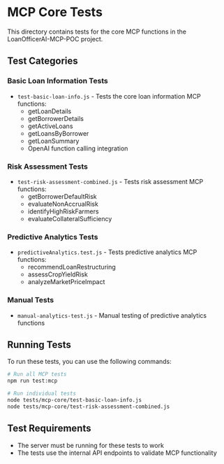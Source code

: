 # MCP Core Tests

This directory contains tests for the core MCP functions in the LoanOfficerAI-MCP-POC project.

## Test Categories

### Basic Loan Information Tests

- `test-basic-loan-info.js` - Tests the core loan information MCP functions:
  - getLoanDetails
  - getBorrowerDetails
  - getActiveLoans
  - getLoansByBorrower
  - getLoanSummary
  - OpenAI function calling integration

### Risk Assessment Tests

- `test-risk-assessment-combined.js` - Tests risk assessment MCP functions:
  - getBorrowerDefaultRisk
  - evaluateNonAccrualRisk
  - identifyHighRiskFarmers
  - evaluateCollateralSufficiency

### Predictive Analytics Tests

- `predictiveAnalytics.test.js` - Tests predictive analytics MCP functions:
  - recommendLoanRestructuring
  - assessCropYieldRisk
  - analyzeMarketPriceImpact

### Manual Tests

- `manual-analytics-test.js` - Manual testing of predictive analytics functions

## Running Tests

To run these tests, you can use the following commands:

```bash
# Run all MCP tests
npm run test:mcp

# Run individual tests
node tests/mcp-core/test-basic-loan-info.js
node tests/mcp-core/test-risk-assessment-combined.js
```

## Test Requirements

- The server must be running for these tests to work
- The tests use the internal API endpoints to validate MCP functionality
